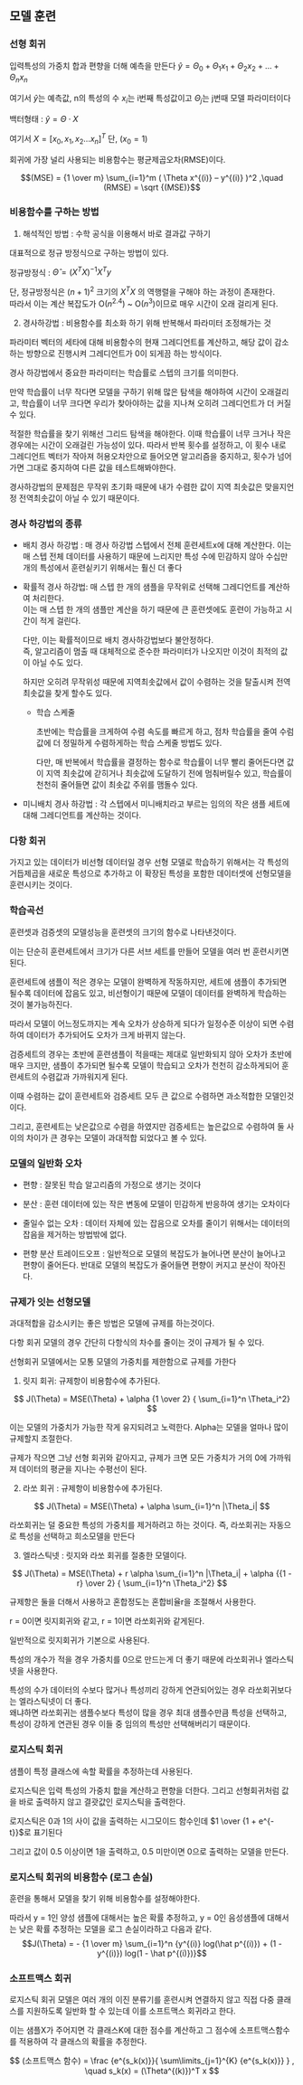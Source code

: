 ## 모델 훈련

### 선형 회귀

입력특성의 가중치 합과 편향을 더해 예측을 만든다
$\hat y = \Theta_0 + \Theta_1x_1 + \Theta_2x_2 + … + \Theta_nx_n$

여기서 $\hat y$는 예측값, n의 특성의 수 $x_i$는 i번째 특성값이고 $\Theta_j$는 j번때 모델 파라미터이다

백터형태 : $\hat y = \Theta \cdot X$

여기서 $X = [x_0, x_1, x_2 … x_n]^T$ 단, $(x_0 = 1)$

회귀에 가장 널리 사용되는 비용함수는 평균제곱오차(RMSE)이다.

$$(MSE) = {1 \over m} \sum_{i=1}^m ( \Theta x^{(i)} – y^{(i)} )^2 ,\quad (RMSE) = \sqrt {(MSE)}$$

### 비용함수를 구하는 방법

1.	해석적인 방법 : 수학 공식을 이용해서 바로 결과값 구하기

대표적으로 정규 방정식으로 구하는 방법이 있다.

정규방정식 : $\hat \Theta = (X^T X)^{-1} X^T y$

단, 정규방정식은 $(n + 1)^2$ 크기의 $X^T X$ 의 역행렬을 구해야 하는 과정이 존재한다. <br>
따라서 이는 계산 복잡도가 O($n^{2.4}$) ~ O($n^3$)이므로 매우 시간이 오래 걸리게 된다.

2.	경사하강법 : 비용함수를 최소화 하기 위해 반복해서 파라미터 조정해가는 것

파라미터 벡터의 세타에 대해 비용함수의 현재 그레디언트를 계산하고, 해당 값이 감소하는 방향으로 진행시켜 그레디언트가 0이 되게끔 하는 방식이다.

경사 하강법에서 중요한 파라미터는 학습률로 스텝의 크기를 의미한다. 

만약 학습률이 너무 작다면 모델을 구하기 위해 많은 탐색을 해야하여 시간이 오래걸리고, 학습률이 너무 크다면 우리가 찾아야하는 값을 지나쳐 오히려 그레디언트가 더 커질수 있다.

적절한 학습률을 찾기 위해선 그리드 탐색을 해야한다.
이때 학습률이 너무 크거나 작은 경우에는 시간이 오래걸린 가능성이 있다.
따라서 반복 횟수를 설정하고, 이 횟수 내로 그레디언트 벡터가 작아져 허용오차안으로 들어오면 알고리즘을 중지하고, 횟수가 넘어가면 그대로 중지하여 다른 값을 테스트해봐야한다.

경사하강법의 문제점은 무작위 초기화 때문에 내가 수렴한 값이 지역 최솟값은 맞을지언정 전역최솟값이 아닐 수 있기 때문이다.

### 경사 하강법의 종류

-	배치 경사 하강법 : 매 경사 하강법 스텝에서 전체 훈련세트x에 대해 계산한다. 이는 매 스텝 전체 데이터를 사용하기 때문에 느리지만 특성 수에 민감하지 않아 수십만개의 특성에서 훈련싵키기 위해서는 훨신 더 좋다

- 확률적 경사 하강법: 매 스텝 한 개의 샘플을 무작위로 선택해 그레디언트를 계산하여 처리한다.<br>
  이는 매 스텝 한 개의 샘플만 계산을 하기 때문에 큰 훈련셋에도 훈련이 가능하고 시간이 적게 걸린다.
  
  다만, 이는 확률적이므로 배치 경사하강법보다 불안정하다.<br>
  즉, 알고리즘이 멈출 때 대체적으로 준수한 파라미터가 나오지만 이것이 최적의 값이 아닐 수도 있다.
  
  하지만 오히려 무작위성 때문에 지역최솟값에서 값이 수렴하는 것을 탈출시켜 전역최솟값을 찾게 할수도 있다.

  - 학습 스케줄
    
    초반에는 학습률을 크게하여 수렴 속도를 빠르게 하고, 점차 학습률을 줄여 수럼값에 더 정밀하게 수렴하게하는 학습 스케줄 방법도 있다.
    
    다만, 매 반복에서 학습률을 결정하는 함수로 학습률이 너무 빨리 줄어든다면 값이 지역 최솟값에 갇히거나 최솟값에 도달하기 전에 멈춰버릴수 있고, 학습률이 천천히 줄어들면 값이 최솟값 주위를 맴돌수 있다.

-	미니배치 경사 하강법 : 각 스텝에서 미니배치라고 부르는 임의의 작은 샘플 세트에 대해 그레디언트를 계산하는 것이다. 

### 다항 회귀

가지고 있는 데이터가 비선형 데이터일 경우 선형 모델로 학습하기 위해서는 각 특성의 거듭제곱을 새로운 특성으로 추가하고 이 확장된 특성을 포함한 데이터셋에 선형모델을 훈련시키는 것이다.

### 학습곡선

훈련셋과 검증셋의 모델성능을 훈련셋의 크기의 함수로 나타낸것이다. 

이는 단순히 훈련세트에서 크기가 다른 서브 세트를 만들어 모델을 여러 번 훈련시키면 된다.

훈련세트에 샘플이 적은 경우는 모델이 완벽하게 작동하지만, 세트에 샘플이 추가되면 될수록 데이터에 잡음도 있고, 비선형이기 때문에 모델이 데이터를 완벽하게 학습하는 것이 불가능하진다.

따라서 모델이 어느정도까지는 계속 오차가 상승하게 되다가 일정수준 이상이 되면 수렴하여 데이터가 추가되어도 오차가 크게 바뀌지 않는다.

검증세트의 경우는 초반에 훈련샘플이 적을때는 제대로 일반화되지 않아 오차가 초반에 매우 크지만, 샘플이 추가되면 될수록 모델이 학습되고 오차가 천천히 감소하게되어 훈련세트의 수렴값과 가까워지게 된다.

이때 수렴하는 값이 훈련세트와 검증세트 모두 큰 값으로 수렴하면 과소적합한 모델인것이다.

그리고, 훈련세트는 낮은값으로 수렴을 하였지만 검증세트는 높은값으로 수렴하여 둘 사이의 차이가 큰 경우는 모델이 과대적합 되었다고 볼 수 있다.

### 모델의 일반화 오차

-	편향 : 잘못된 학습 알고리즘의 가정으로 생기는 것이다

-	분산 : 훈련 데이터에 있는 작은 변동에 모델이 민감하게 반응하여 생기는 오차이다

-	줄일수 없는 오차 : 데이터 자체에 있는 잡음으로 오차를 줄이기 위해서는 데이터의 잡음을 제거하는 방법밖에 없다.

-	편향 분산 트레이드오프 : 일반적으로 모델의 복잡도가 늘어나면 분산이 늘어나고 편향이 줄어든다. 반대로 모델의 복잡도가 줄어들면 편향이 커지고 분산이 작아진다.

### 규제가 잇는 선형모델

과대적합을 감소시키는 좋은 방법은 모델에 규제를 하는것이다.

다항 회귀 모델의 경우 간단히 다항식의 차수를 줄이는 것이 규제가 될 수 있다.

선형회귀 모델에서는 모통 모델의 가중치를 제한함으로 규제를 가한다

1.	릿지 회귀: 규제항이 비용함수에 추가된다.
   
$$ J(\Theta) = MSE(\Theta) + \alpha {1 \over 2} { \sum_{i=1}^n \Theta_i^2} $$

이는 모델의 가중치가 가능한 작게 유지되려고 노력한다. Alpha는 모델을 얼마나 많이 규제할지 조절한다.

규제가 작으면 그냥 선형 회귀와 같아지고, 규제가 크면 모든 가중치가 거의 0에 가까워져 데이터의 평균을 지나는 수평선이 된다.

2.	라쏘 회귀 : 규제항이 비용함수에 추가된다.
   
$$ J(\Theta) = MSE(\Theta) + \alpha \sum_{i=1}^n |\Theta_i| $$

라쏘회귀는 덜 중요한 특성의 가중치를 제거하려고 하는 것이다.
즉, 라쏘회귀는 자동으로 특성을 선택하고 희소모델을 만든다

3.	엘라스틱넷 : 릿지와 라쏘 회귀를 절충한 모델이다.

$$ J(\Theta) = MSE(\Theta) +  r \alpha \sum_{i=1}^n |\Theta_i| + \alpha {{1 - r} \over 2} { \sum_{i=1}^n \Theta_i^2} $$

규제항은 둘을 더해서 사용하고 혼합정도는 혼합비율r을 조절해서 사용한다.

r = 0이면 릿지회귀와 같고, r = 1이면 라쏘회귀와 같게된다.

일반적으로 릿지회귀가 기본으로 사용된다.

특성의 개수가 적을 경우 가중치를 0으로 만드는게 더 좋기 때문에 라쏘회귀나 엘라스틱넷을 사용한다.

특성의 수가 데이터의 수보다 많거나 특성끼리 강하게 연관되어있는 경우 라쏘회귀보다는 엘라스틱넷이 더 좋다.<br>
왜냐하면 라쏘회귀는 샘플수보다 특성이 많을 경우 최대 샘플수만큼 특성을 선택하고, 특성이 강하게 연관된 경우 이들 중 임의의 특성만 선택해버리기 때문이다.

### 로지스틱 회귀

샘플이 특정 클래스에 속할 확률을 추정하는데 사용된다.

로지스틱은 입력 특성의 가중치 핪을 계산하고 편향을 더한다. 그리고 선형회귀처럼 값을 바로 출력하지 않고 결괏값인 로지스틱을 출력한다.

로지스틱은 0과 1의 사이 값을 출력하는 시그모이드 함수인데 $1 \over {1 + e^{-t}}$로 표기된다

그리고 값이 0.5 이상이면 1을 출력하고, 0.5 미만이면 0으로 출력하는 모델을 만든다.

### 로지스틱 회귀의 비용함수 (로그 손실)

훈련을 통해서 모델을 찾기 위해 비용함수를 설정해야한다.

따라서 y = 1인 양성 샘플에 대해서는 높은 확률 추정하고, y = 0인 음성샘플에 대해서는 낮은 확률 추정하는 모델을 로그 손실이라하고 다음과 같다.
$$J(\Theta) = - {1 \over m} \sum_{i=1}^n {y^{(i)} log(\hat p^{(i)}) + (1 - y^{(i)}) log(1 - \hat p^{(i)})}$$

### 소프트맥스 회귀

로지스틱 회귀 모델은 여러 개의 이진 분류기를 훈련시켜 연결하지 않고 직접 다중 클래스를 지원하도록 일반화 할 수 있는데 이를 소프트맥스 회귀라고 한다.

이는 샘플X가 주어지면 각 클래스K에 대한 점수를 계산하고 그 점수에 소프트맥스함수를 적용하여 각 클래스의 확률을 추정한다.

$$ 
(소프트맥스 함수) = \frac {e^{s_k(x)}}{ \sum\limits_{j=1}^{K} {e^{s_k(x)}} } , \quad s_k(x) = (\Theta^{(k)})^T x
$$


